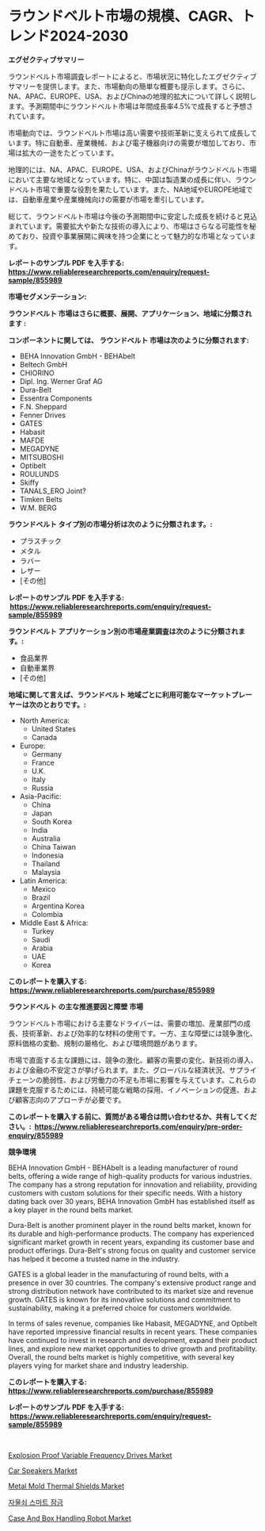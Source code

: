 <p><h1>ラウンドベルト市場の規模、CAGR、トレンド2024-2030</h1></p><p><strong>エグゼクティブサマリー</strong></p>
<p><p>ラウンドベルト市場調査レポートによると、市場状況に特化したエグゼクティブサマリーを提供します。また、市場動向の簡単な概要も提示します。さらに、NA、APAC、EUROPE、USA、およびChinaの地理的拡大について詳しく説明します。予測期間中にラウンドベルト市場は年間成長率4.5%で成長すると予想されています。</p><p>市場動向では、ラウンドベルト市場は高い需要や技術革新に支えられて成長しています。特に自動車、産業機械、および電子機器向けの需要が増加しており、市場は拡大の一途をたどっています。</p><p>地理的には、NA、APAC、EUROPE、USA、およびChinaがラウンドベルト市場において主要な地域となっています。特に、中国は製造業の成長に伴い、ラウンドベルト市場で重要な役割を果たしています。また、NA地域やEUROPE地域では、自動車産業や産業機械向けの需要が市場を牽引しています。</p><p>総じて、ラウンドベルト市場は今後の予測期間中に安定した成長を続けると見込まれています。需要拡大や新たな技術の導入により、市場はさらなる可能性を秘めており、投資や事業展開に興味を持つ企業にとって魅力的な市場となっています。</p></p>
<p><strong>レポートのサンプル PDF を入手する: <a href="https://www.reliableresearchreports.com/enquiry/request-sample/855989">https://www.reliableresearchreports.com/enquiry/request-sample/855989</a></strong></p>
<p><strong>市場セグメンテーション:</strong></p>
<p><strong> ラウンドベルト 市場はさらに概要、展開、アプリケーション、地域に分類されます :</strong></p>
<p><strong>コンポーネントに関しては、 ラウンドベルト 市場は次のように分類されます: &nbsp;</strong></p>
<p><ul><li>BEHA Innovation GmbH - BEHAbelt</li><li>Beltech GmbH</li><li>CHIORINO</li><li>Dipl. Ing. Werner Graf AG</li><li>Dura-Belt</li><li>Essentra Components</li><li>F.N. Sheppard</li><li>Fenner Drives</li><li>GATES</li><li>Habasit</li><li>MAFDE</li><li>MEGADYNE</li><li>MITSUBOSHI</li><li>Optibelt</li><li>ROULUNDS</li><li>Skiffy</li><li>TANALS_ERO Joint?</li><li>Timken Belts</li><li>W.M. BERG</li></ul></p>
<p><strong> ラウンドベルト タイプ別の市場分析は次のように分類されます。:</strong></p>
<p><ul><li>プラスチック</li><li>メタル</li><li>ラバー</li><li>レザー</li><li>[その他]</li></ul></p>
<p><strong>レポートのサンプル PDF を入手する: &nbsp;<a href="https://www.reliableresearchreports.com/enquiry/request-sample/855989">https://www.reliableresearchreports.com/enquiry/request-sample/855989</a></strong></p>
<p><strong> ラウンドベルト アプリケーション別の市場産業調査は次のように分類されます。:</strong></p>
<p><ul><li>食品業界</li><li>自動車業界</li><li>[その他]</li></ul></p>
<p><strong>地域に関して言えば、ラウンドベルト 地域ごとに利用可能なマーケットプレーヤーは次のとおりです。:</strong></p>
<p><ul>
    <li>
        North America:
        <ul>
            <li>United States</li>
            <li>Canada</li>
        </ul>
    </li>
    <li>
        Europe:
        <ul>
            <li>Germany</li>
            <li>France</li>
            <li>U.K.</li>
            <li>Italy</li>
            <li>Russia</li>
        </ul>
    </li>
    <li>
        Asia-Pacific:
        <ul>
            <li>China</li>
            <li>Japan</li>
            <li>South Korea</li>
            <li>India</li>
            <li>Australia</li>
            <li>China Taiwan</li>
            <li>Indonesia</li>
            <li>Thailand</li>
            <li>Malaysia</li>
        </ul>
    </li>
    <li>
        Latin America:
        <ul>
            <li>Mexico</li>
            <li>Brazil</li>
            <li>Argentina Korea</li>
            <li>Colombia</li>
        </ul>
    </li>
    <li>
        Middle East & Africa:
        <ul>
            <li>Turkey</li>
            <li>Saudi</li>
            <li>Arabia</li>
            <li>UAE</li>
            <li>Korea</li>
        </ul>
    </li>
    </ul></p>
<p><strong>このレポートを購入する: &nbsp;<a href="https://www.reliableresearchreports.com/purchase/855989">https://www.reliableresearchreports.com/purchase/855989</a></strong></p>
<p><strong>ラウンドベルト の主な推進要因と障壁 市場</strong></p>
<p><p>ラウンドベルト市場における主要なドライバーは、需要の増加、産業部門の成長、技術革新、および効率的な材料の使用です。一方、主な障壁には競争激化、原料価格の変動、規制の厳格化、および環境問題があります。</p><p>市場で直面する主な課題には、競争の激化、顧客の需要の変化、新技術の導入、および金融の不安定さが挙げられます。また、グローバルな経済状況、サプライチェーンの脆弱性、および労働力の不足も市場に影響を与えています。これらの課題を克服するためには、持続可能な戦略の採用、イノベーションの促進、および顧客志向のアプローチが必要です。</p></p>
<p><strong>このレポートを購入する前に、質問がある場合は問い合わせるか、共有してください。:&nbsp; <a href="https://www.reliableresearchreports.com/enquiry/pre-order-enquiry/855989">https://www.reliableresearchreports.com/enquiry/pre-order-enquiry/855989</a></strong></p>
<p><strong>競争環境</strong></p>
<p><p>BEHA Innovation GmbH - BEHAbelt is a leading manufacturer of round belts, offering a wide range of high-quality products for various industries. The company has a strong reputation for innovation and reliability, providing customers with custom solutions for their specific needs. With a history dating back over 30 years, BEHA Innovation GmbH has established itself as a key player in the round belts market.</p><p>Dura-Belt is another prominent player in the round belts market, known for its durable and high-performance products. The company has experienced significant market growth in recent years, expanding its customer base and product offerings. Dura-Belt's strong focus on quality and customer service has helped it become a trusted name in the industry.</p><p>GATES is a global leader in the manufacturing of round belts, with a presence in over 30 countries. The company's extensive product range and strong distribution network have contributed to its market size and revenue growth. GATES is known for its innovative solutions and commitment to sustainability, making it a preferred choice for customers worldwide.</p><p>In terms of sales revenue, companies like Habasit, MEGADYNE, and Optibelt have reported impressive financial results in recent years. These companies have continued to invest in research and development, expand their product lines, and explore new market opportunities to drive growth and profitability. Overall, the round belts market is highly competitive, with several key players vying for market share and industry leadership.</p></p>
<p><strong>このレポートを購入する: &nbsp; <a href="https://www.reliableresearchreports.com/purchase/855989">https://www.reliableresearchreports.com/purchase/855989</a></strong></p>
<p><strong>レポートのサンプル PDF を入手する: &nbsp;<a href="https://www.reliableresearchreports.com/enquiry/request-sample/855989">https://www.reliableresearchreports.com/enquiry/request-sample/855989</a></strong><strong></strong></p>
<p>&nbsp;</p>
<p><p><a href="https://noble-drawer-34c.notion.site/Global-Explosion-Proof-Variable-Frequency-Drives-Market-Size-and-Market-Trends-Insights-and-Project-81211e9e545c4dfd940e1c65a87e6997">Explosion Proof Variable Frequency Drives Market</a></p><p><a href="https://github.com/prosalinda88/Market-Research-Report-List-3/blob/main/car-speakers-market.md">Car Speakers Market</a></p><p><a href="https://view.publitas.com/reportprime-1/metal-mold-thermal-shields-market-size-growth-and-forecast-from-2023-2030/">Metal Mold Thermal Shields Market</a></p><p><a href="https://github.com/jntpkh496620/Market-Research-Report-List-1/blob/main/4314904187542.md">자물쇠 스마트 잠금</a></p><p><a href="https://issuu.com/reportprime-2/docs/case-and-box-handling-robot-market-size-2030.pptx">Case And Box Handling Robot Market</a></p></p>